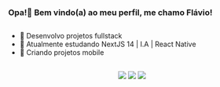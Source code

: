 ### Opa!👋 Bem vindo(a) ao meu perfil, me chamo Flávio!

##

- 🔭 Desenvolvo projetos fullstack
- 📖 Atualmente estudando NextJS 14 | I.A | React Native
- 📝 Criando projetos mobile

##

<!--
<head>
  <link rel="stylesheet" href="https://cdn.jsdelivr.net/gh/devicons/devicon@v2.15.1/devicon.min.css">
</head>

<body>
<div align="center">
<a href="https://github.com/Flaviogameover" >
<img width="50%" src="https://github-readme-stats-beta-ruby-62.vercel.app/api?username=Flaviogameover&show_icons=true&theme=github_dark&include_all_commits=true&count_private=true"/>
<img width="50%" src="https://github-readme-stats-beta-ruby-62.vercel.app/api/top-langs/?username=Flaviogameover&layout=compact&langs_count=8&theme=github_dark"/>
</a>

##

<div style="display: inline_block"><br>
<img align="center" alt="Icon-Js" height="30" width="40" src="https://cdn.jsdelivr.net/gh/devicons/devicon/icons/javascript/javascript-plain.svg">
<img align="center" alt="Icon-Ts" height="30" width="40" src="https://cdn.jsdelivr.net/gh/devicons/devicon/icons/typescript/typescript-plain.svg">
<img align="center" alt="Icon-React" height="30" width="40" src="https://cdn.jsdelivr.net/gh/devicons/devicon/icons/react/react-original.svg">
<img align="center" alt="Icon-NodeJS" height="30" width="40" src="https://cdn.jsdelivr.net/gh/devicons/devicon/icons/nodejs/nodejs-original.svg">
<img align="center" alt="Icon-HTML" height="30" width="40" src="https://cdn.jsdelivr.net/gh/devicons/devicon/icons/html5/html5-original.svg">
<img align="center" alt="Icon-CSS" height="30" width="40" src="https://cdn.jsdelivr.net/gh/devicons/devicon/icons/css3/css3-original.svg">
<img align="center" alt="Icon-Python" width="40px" height="30px" src="https://cdn.jsdelivr.net/gh/devicons/devicon/icons/python/python-original.svg" />
</div>

</div>
-->

  ##

<div align="center"> 
  <a href="https://www.instagram.com/flavio.gameover/" target="_blank"><img src="https://img.shields.io/badge/-Instagram-%23E4405F?style=for-the-badge&logo=instagram&logoColor=white" target="_blank"></a>
  <a href = "mailto:flaviogameover@gmail.com"><img src="https://img.shields.io/badge/-Gmail-%23333?style=for-the-badge&logo=gmail&logoColor=white" target="_blank"></a>
  <a href = "https://api.whatsapp.com/send/?phone=5511958264447&text&type=phone_number&app_absent=0"><img src="https://img.shields.io/badge/WhatsApp-25D366?style=for-the-badge&logo=whatsapp&logoColor=white" target="_blank"></a>
 
</div>

</body>
